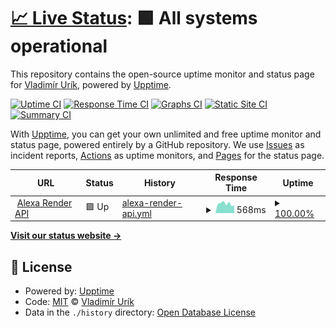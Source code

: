 # [📈 Live Status](https://status.gggedr.xyz): <!--live status--> **🟩 All systems operational**

This repository contains the open-source uptime monitor and status page for [Vladimír Urík](https://status.gggedr.xyz), powered by [Upptime](https://github.com/upptime/upptime).

[![Uptime CI](https://github.com/Vladimir-Urik/status/workflows/Uptime%20CI/badge.svg)](https://github.com/Vladimir-Urik/status/actions?query=workflow%3A%22Uptime+CI%22)
[![Response Time CI](https://github.com/Vladimir-Urik/status/workflows/Response%20Time%20CI/badge.svg)](https://github.com/Vladimir-Urik/status/actions?query=workflow%3A%22Response+Time+CI%22)
[![Graphs CI](https://github.com/Vladimir-Urik/status/workflows/Graphs%20CI/badge.svg)](https://github.com/Vladimir-Urik/status/actions?query=workflow%3A%22Graphs+CI%22)
[![Static Site CI](https://github.com/Vladimir-Urik/status/workflows/Static%20Site%20CI/badge.svg)](https://github.com/Vladimir-Urik/status/actions?query=workflow%3A%22Static+Site+CI%22)
[![Summary CI](https://github.com/Vladimir-Urik/status/workflows/Summary%20CI/badge.svg)](https://github.com/Vladimir-Urik/status/actions?query=workflow%3A%22Summary+CI%22)

With [Upptime](https://upptime.js.org), you can get your own unlimited and free uptime monitor and status page, powered entirely by a GitHub repository. We use [Issues](https://github.com/Vladimir-Urik/status/issues) as incident reports, [Actions](https://github.com/Vladimir-Urik/status/actions) as uptime monitors, and [Pages](https://status.gggedr.xyz) for the status page.

<!--start: status pages-->
<!-- This summary is generated by Upptime (https://github.com/upptime/upptime) -->
<!-- Do not edit this manually, your changes will be overwritten -->
<!-- prettier-ignore -->
| URL | Status | History | Response Time | Uptime |
| --- | ------ | ------- | ------------- | ------ |
| <img alt="" src="https://favicons.githubusercontent.com/api-alexa.pvpcraft.cz" height="13"> [Alexa Render API](https://api-alexa.pvpcraft.cz/) | 🟩 Up | [alexa-render-api.yml](https://github.com/Vladimir-Urik/status/commits/HEAD/history/alexa-render-api.yml) | <details><summary><img alt="Response time graph" src="./graphs/alexa-render-api/response-time-week.png" height="20"> 568ms</summary><br><a href="https://status.gggedr.xyz/history/alexa-render-api"><img alt="Response time 564" src="https://img.shields.io/endpoint?url=https%3A%2F%2Fraw.githubusercontent.com%2FVladimir-Urik%2Fstatus%2FHEAD%2Fapi%2Falexa-render-api%2Fresponse-time.json"></a><br><a href="https://status.gggedr.xyz/history/alexa-render-api"><img alt="24-hour response time 434" src="https://img.shields.io/endpoint?url=https%3A%2F%2Fraw.githubusercontent.com%2FVladimir-Urik%2Fstatus%2FHEAD%2Fapi%2Falexa-render-api%2Fresponse-time-day.json"></a><br><a href="https://status.gggedr.xyz/history/alexa-render-api"><img alt="7-day response time 568" src="https://img.shields.io/endpoint?url=https%3A%2F%2Fraw.githubusercontent.com%2FVladimir-Urik%2Fstatus%2FHEAD%2Fapi%2Falexa-render-api%2Fresponse-time-week.json"></a><br><a href="https://status.gggedr.xyz/history/alexa-render-api"><img alt="30-day response time 564" src="https://img.shields.io/endpoint?url=https%3A%2F%2Fraw.githubusercontent.com%2FVladimir-Urik%2Fstatus%2FHEAD%2Fapi%2Falexa-render-api%2Fresponse-time-month.json"></a><br><a href="https://status.gggedr.xyz/history/alexa-render-api"><img alt="1-year response time 564" src="https://img.shields.io/endpoint?url=https%3A%2F%2Fraw.githubusercontent.com%2FVladimir-Urik%2Fstatus%2FHEAD%2Fapi%2Falexa-render-api%2Fresponse-time-year.json"></a></details> | <details><summary><a href="https://status.gggedr.xyz/history/alexa-render-api">100.00%</a></summary><a href="https://status.gggedr.xyz/history/alexa-render-api"><img alt="All-time uptime 100.00%" src="https://img.shields.io/endpoint?url=https%3A%2F%2Fraw.githubusercontent.com%2FVladimir-Urik%2Fstatus%2FHEAD%2Fapi%2Falexa-render-api%2Fuptime.json"></a><br><a href="https://status.gggedr.xyz/history/alexa-render-api"><img alt="24-hour uptime 100.00%" src="https://img.shields.io/endpoint?url=https%3A%2F%2Fraw.githubusercontent.com%2FVladimir-Urik%2Fstatus%2FHEAD%2Fapi%2Falexa-render-api%2Fuptime-day.json"></a><br><a href="https://status.gggedr.xyz/history/alexa-render-api"><img alt="7-day uptime 100.00%" src="https://img.shields.io/endpoint?url=https%3A%2F%2Fraw.githubusercontent.com%2FVladimir-Urik%2Fstatus%2FHEAD%2Fapi%2Falexa-render-api%2Fuptime-week.json"></a><br><a href="https://status.gggedr.xyz/history/alexa-render-api"><img alt="30-day uptime 100.00%" src="https://img.shields.io/endpoint?url=https%3A%2F%2Fraw.githubusercontent.com%2FVladimir-Urik%2Fstatus%2FHEAD%2Fapi%2Falexa-render-api%2Fuptime-month.json"></a><br><a href="https://status.gggedr.xyz/history/alexa-render-api"><img alt="1-year uptime 100.00%" src="https://img.shields.io/endpoint?url=https%3A%2F%2Fraw.githubusercontent.com%2FVladimir-Urik%2Fstatus%2FHEAD%2Fapi%2Falexa-render-api%2Fuptime-year.json"></a></details>

<!--end: status pages-->

[**Visit our status website →**](https://status.gggedr.xyz)

## 📄 License

- Powered by: [Upptime](https://github.com/upptime/upptime)
- Code: [MIT](./LICENSE) © [Vladimír Urík](https://status.gggedr.xyz)
- Data in the `./history` directory: [Open Database License](https://opendatacommons.org/licenses/odbl/1-0/)
